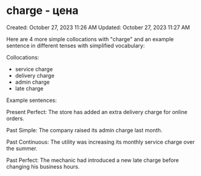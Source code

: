 # charge - цена

Created: October 27, 2023 11:26 AM
Updated: October 27, 2023 11:27 AM

Here are 4 more simple collocations with "charge" and an example sentence in different tenses with simplified vocabulary:

Collocations:

- service charge
- delivery charge
- admin charge
- late charge

Example sentences:

Present Perfect: The store has added an extra delivery charge for online orders.

Past Simple: The company raised its admin charge last month.

Past Continuous: The utility was increasing its monthly service charge over the summer.

Past Perfect: The mechanic had introduced a new late charge before changing his business hours.